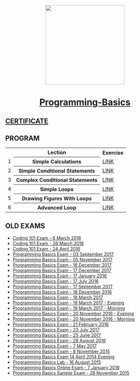 <p align="center"><img src="http://spaceappschallengebulgaria.eu/sites/default/files/softuni.png" width = 250 /></p>

# <a href="https://softuni.bg/trainings/1826/programming-basics-with-csharp-january-2018" rel="Programming-Basics"><p align="center"> Programming-Basics <p></a>

## <a href="https://softuni.bg/certificates/details/52126/7aa51e16" > CERTIFICATE </a>

## PROGRAM
<table>
<tr>
  <th></th><th>Lection</th><th>Exercise</th>
</tr>
<tr>
  <td>1</td>
  <th>Simple Calculations</th>
  <td><a href="https://github.com/kallyy7/CSharp-Basics/tree/master/01.Simple%20Calculations" >LINK</a></td>
</tr>
<tr>
  <td>2</td>
  <th>Simple Conditional Statements</th>
  <td><a href="https://github.com/kallyy7/CSharp-Basics/tree/master/02.Simple%20Conditional%20Statements" >LINK</a></td>
<tr>
    <td>3</td>
    <th>Complex Conditional Statements</th>
    <td><a href="https://github.com/kallyy7/CSharp-Basics/tree/master/03.Complex%20Conditional%20Statements" >LINK</a></td>
</tr>
</tr>
  <tr>
  <td>4</td>
    <th>Simple Loops</th>
    <td><a href="https://github.com/kallyy7/CSharp-Basics/tree/master/04.Simple%20Loops" > LINK</a></td>
</tr>
  <tr>
  <td>5</td>
    <th>Drawing Figures With Loops</th>
    <td><a href="https://github.com/kallyy7/CSharp-Basics/tree/master/05.Drawing%20Figures%20with%20Loops" >LINK</a></td>
</tr>
<tr>
  <td>6</td>
    <th>Advanced Loop</th>
    <td><a href="https://github.com/kallyy7/CSharp-Basics/tree/master/06.Advanced%20Loops" >LINK</a></td>
</tr>
  </table>

## OLD EXAMS
- <a href="https://github.com/kallyy7/CSharp-Basics/tree/master/Coding%20101%20Exam%20-%206%20March%202016" > Coding 101 Exam - 6 March 2016 </a>
- <a href="https://github.com/kallyy7/CSharp-Basics/tree/master/Coding%20101%20Exam%20-%2026%20March%202016" > Coding 101 Exam - 26 March 2016 </a>
- <a href="https://github.com/kallyy7/CSharp-Basics/tree/master/Coding%20101%20Exam%20-%2024%20April%202016" > Coding 101 Exam - 24 April 2016 </a>
- <a href="https://github.com/kallyy7/CSharp-Basics/tree/master/Programming%20Basics%20Exam%20-%2003%20September%202017" > Programming Basics Exam - 03 September 2017 </a>
- <a href="https://github.com/kallyy7/CSharp-Basics/tree/master/Programming%20Basics%20Exam%20-%2005%20November%202017" > Programming Basics Exam - 05 November 2017 </a>
- <a href="https://github.com/kallyy7/CSharp-Basics/tree/master/Programming%20Basics%20Exam%20-%2016%20December%202017" > Programming Basics Exam - 16 December 2017 </a>
- <a href="https://github.com/kallyy7/CSharp-Basics/tree/master/Programming%20Basics%20Exam%20-%2017%20December%202017" > Programming Basics Exam - 17 December 2017 </a>
- <a href="https://github.com/kallyy7/CSharp-Basics/tree/master/Programming%20Basics%20Exam%20-%2017%20January%202016" > Programming Basics Exam - 17 January 2016 </a>
- <a href="https://github.com/kallyy7/CSharp-Basics/tree/master/Programming%20Basics%20Exam%20-%2017%20July%202016" > Programming Basics Exam - 17 July 2016 </a>
- <a href="https://github.com/kallyy7/CSharp-Basics/tree/master/Programming%20Basics%20Exam%20-%2017%20September%202017" > Programming Basics Exam - 17 September 2017 </a>
- <a href="https://github.com/kallyy7/CSharp-Basics/tree/master/Programming%20Basics%20Exam%20-%2018%20December%202016" > Programming Basics Exam - 18 December 2016 </a>
- <a href="https://github.com/kallyy7/CSharp-Basics/tree/master/Programming%20Basics%20Exam%20-%2018%20March%202017" > Programming Basics Exam - 18 March 2017 </a>
- <a href="https://github.com/kallyy7/CSharp-Basics/tree/master/Programming%20Basics%20Exam%20-%2019%20March%202017%20-%20Evening" > Programming Basics Exam - 19 March 2017 - Evening </a>
- <a href="https://github.com/kallyy7/CSharp-Basics/tree/master/Programming%20Basics%20Exam%20-%2019%20March%202017%20-%20Morning" > Programming Basics Exam - 19 March 2017 - Morning </a>
- <a href="https://github.com/kallyy7/CSharp-Basics/tree/master/Programming%20Basics%20Exam%20-%2020%20November%202016%20-%20Evening" > Programming Basics Exam - 20 November 2016 - Evening </a>
- <a href="https://github.com/kallyy7/CSharp-Basics/tree/master/Programming%20Basics%20Exam%20-%2020%20November%202016%20-%20Morning" > Programming Basics Exam - 20 November 2016 - Morning </a>
- <a href="https://github.com/kallyy7/CSharp-Basics/tree/master/Programming%20Basics%20Exam%20-%2021%20February%202016" > Programming Basics Exam - 21 February 2016 </a>
- <a href="https://github.com/kallyy7/CSharp-Basics/tree/master/Programming%20Basics%20Exam%20-%2023%20July%202017" > Programming Basics Exam - 23 July 2017 </a>
- <a href="https://github.com/kallyy7/CSharp-Basics/tree/master/Programming%20Basics%20Exam%20-%2025%20June%202017" > Programming Basics Exam - 25 June 2017 </a>
- <a href="https://github.com/kallyy7/CSharp-Basics/tree/master/Programming%20Basics%20Exam%20-%2028%20August%202016" > Programming Basics Exam - 28 August 2016 </a>
- <a href="https://github.com/kallyy7/CSharp-Basics/tree/master/Programming%20Basics%20Exam%20-%207%20May%202017" > Programming Basics Exam - 7 May 2017 </a>
- <a href="https://github.com/kallyy7/CSharp-Basics/tree/master/Programming%20Basics%20Exam%20-%208%20November%202015" > Programming Basics Exam - 8 November 2015 </a>
- <a href="https://github.com/kallyy7/CSharp-Basics/tree/master/Programming%20Basics%20Exam%2014%20April%202014%20Evening" > Programming Basics Exam 14 April 2014 Evening </a>
- <a href="https://github.com/kallyy7/CSharp-Basics/tree/master/Programming%20Basics%20Lab%20-%2016%20August%202015" > Programming Basics Lab - 16 August 2015 </a>
- <a href="https://github.com/kallyy7/CSharp-Basics/tree/master/Programming%20Basics%20Online%20Exam%20-%207%20January%202018" > Programming Basics Online Exam - 7 January 2018 </a>
- <a href="https://github.com/kallyy7/CSharp-Basics/tree/master/Programming%20Basics%20Sample%20Exam%20-%2028%20November%202015" > Programming Basics Sample Exam - 28 November 2015 </a>


